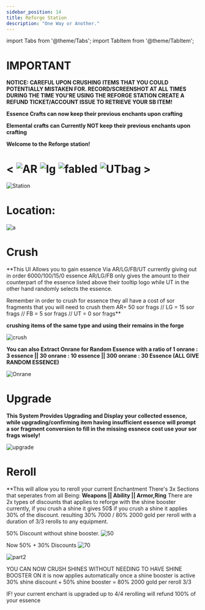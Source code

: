 ```yaml
---
sidebar_position: 14
title: Reforge Station
description: "One Way or Another."
---
```



import Tabs from '@theme/Tabs';
import TabItem from '@theme/TabItem';

<Tabs>
  <TabItem value="Reforge Station" label="Reforge Station" default>



# IMPORTANT


**NOTICE: CAREFUL UPON CRUSHING ITEMS THAT YOU COULD POTENTIALLY MISTAKEN FOR. RECORD/SCREENSHOT AT ALL TIMES DURING THE TIME YOU'RE USING THE REFORGE STATION CREATE A REFUND TICKET/ACCOUNT ISSUE TO RETRIEVE YOUR SB ITEM!**

**Essence Crafts can now keep their previous enchants upon crafting**

**Elemental crafts can Currently NOT keep their previous enchants upon crafting**


**Welcome to the Reforge station!**

#  < ![AR](https://cdn.discordapp.com/attachments/1026159786313650256/1045182982090145843/Ancient_Relic_Bag.png)     ![lg](https://cdn.discordapp.com/attachments/1026159786313650256/1045193424116133948/Legendary_Bag.png)       ![fabled](https://cdn.discordapp.com/attachments/1187552567295758487/1204195119478087710/68747470733a2f2f63646e2e646973636f72646170702e636f6d2f6174746163686d656e74732f3832383331343738313739333737393734322f313130383538323632323435373735373730362f4641424c45444241472e706e67_1.png?ex=65d3d919&is=65c16419&hm=070bb11dc03f926309bc7ffab834f63a16aa8fc51082d7cc53c8ca79420812c1&)          ![UTbag](https://cdn.discordapp.com/attachments/1107378591026655272/1107460067399315627/adf.png) >

![Station](https://cdn.discordapp.com/attachments/1153927659512942723/1322299071137845380/location.png?ex=67705e79&is=676f0cf9&hm=e6088c9fa86cfdaae1a06830f2e1d4567e0d2a23adfde487b0c8abce121047eb&)

# Location:

![a](https://cdn.discordapp.com/attachments/1153927659512942723/1322300136608759818/location.png?ex=67705f77&is=676f0df7&hm=d9c1afa33053143d7157b2b25a0e8c48af6055d183bf0dc32a3b95b712164914&)



  </TabItem>
  <TabItem value="Crush" label="Crush">

# Crush

**This UI Allows you to gain essence Via AR/LG/FB/UT currently giving out in order 6000/100/15/0 essence AR/LG/FB only gives the amount to their counterpart of the essence listed above their tooltip logo while UT in the other hand randomly selects the essence.

Remember in order to crush for essence they all have a cost of sor fragments that you will need to crush them AR= 50 sor frags // LG = 15 sor frags // FB = 5 sor frags // UT = 0 sor frags**

**crushing items of the same type and using their remains in the forge**

![crush](https://cdn.discordapp.com/attachments/1187552567295758487/1204203833560141894/Crushing.gif?ex=676fddf6&is=676e8c76&hm=3fd6a3a39a937702829cd22ec822019a64bd2907362703de315011642836b407&)







**You can also Extract Onrane for Random Essence with a ratio of 1 onrane : 3 essence || 30 onrane : 10 essence || 300 onrane : 30 Essence (ALL GIVE RANDOM ESSENCE)** 

![Onrane](https://cdn.discordapp.com/attachments/1153927659512942723/1322299796849168435/onraneextract.gif?ex=67705f26&is=676f0da6&hm=63daefe879995bf15b99cfbe7db597bf6d972a836668546f0216c319806107b0&)

  </TabItem>
  <TabItem value="Upgrade" label="Upgrade">

# Upgrade

**This System Provides Upgrading and Display your collected essence, while upgrading/confirming item having insufficient essence will prompt a sor fragment conversion to fill in the missing essnece cost use your sor frags wisely!**

  ![upgrade](https://cdn.discordapp.com/attachments/1187552567295758487/1204205389504188486/Upgrade.gif?ex=676fdf69&is=676e8de9&hm=2892bc9111bd6fa45d0c7a7aeb0d9abb43bec290a20d0224a6d571a994649aea&)
  
  </TabItem>
  <TabItem value="Reroll" label="Reroll">

# Reroll

**This will allow you to reroll your current Enchantment There's 3x Sections that seperates from all Being: **Weapons || Ability || Armor,Ring**
There are 2x types of discounts that applies to reforge with the shine booster currently, if you crush a shine it gives 50$ if you crush a shine it applies 30% of the discount. resulting 30% 7000 / 80% 2000 gold per reroll with a duration of 3/3 rerolls to any equipment.

50% Discount without shine booster.
![50](https://cdn.discordapp.com/attachments/1187552567295758487/1204200271597801514/FULL_50percentshinereroll.gif?ex=676fdaa5&is=676e8925&hm=1cd5c1cfb7e0ee5a3d32389d7a4a4000e98e88f55d64458758a7311ca49d28ba&)

Now 50% + 30% Discounts
![70](https://cdn.discordapp.com/attachments/1187552567295758487/1204201139361550386/70_percent_discount_reroll.gif?ex=676fdb74&is=676e89f4&hm=db6e58dd75f4d983846dc07fbe0cfd63278ec0150adbb2efe6dfed8a95b53244&)


![part2](https://cdn.discordapp.com/attachments/1187552567295758487/1204201687145906277/70_percent_discount_reroll_part_2.gif?ex=676fdbf7&is=676e8a77&hm=361ff5f791aad79e75ed8ef645bd4523992d7be4aecebeace5ce3d10ef517585&)

YOU CAN NOW CRUSH SHINES WITHOUT NEEDING TO HAVE SHINE BOOSTER ON it is now applies automatically once a shine booster is active 30% shine discount + 50% shine booster = 80% 2000 gold per reroll 3/3

IF! your current enchant is upgraded up to 4/4 rerolling will refund 100% of your essence


</TabItem>
</Tabs>

